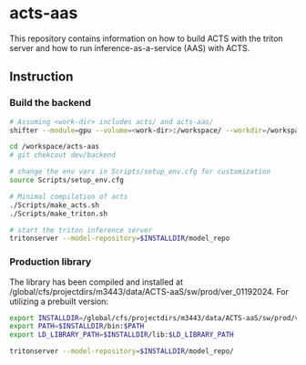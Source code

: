 # acts-aas

This repository contains information on how to build ACTS with the triton server and how to run inference-as-a-service (AAS) with ACTS.

## Instruction

### Build the backend
``` bash
# Assuming <work-dir> includes acts/ and acts-aas/
shifter --module=gpu --volume=<work-dir>:/workspace/ --workdir=/workspace/ --image=hrzhao076/acts-triton-dev:v0.1 /bin/bash

cd /workspace/acts-aas
# git chekcout dev/backend

# change the env vars in Scripts/setup_env.cfg for customization
source Scripts/setup_env.cfg

# Minimal compilation of acts
./Scripts/make_acts.sh
./Scripts/make_triton.sh

# start the triton inference server
tritonserver --model-repository=$INSTALLDIR/model_repo
```
### Production library
The library has been compiled and installed at /global/cfs/projectdirs/m3443/data/ACTS-aaS/sw/prod/ver_01192024. For utilizing a prebuilt version:

``` bash
export INSTALLDIR=/global/cfs/projectdirs/m3443/data/ACTS-aaS/sw/prod/ver_01192024
export PATH=$INSTALLDIR/bin:$PATH
export LD_LIBRARY_PATH=$INSTALLDIR/lib:$LD_LIBRARY_PATH

tritonserver --model-repository=$INSTALLDIR/model_repo/
```
